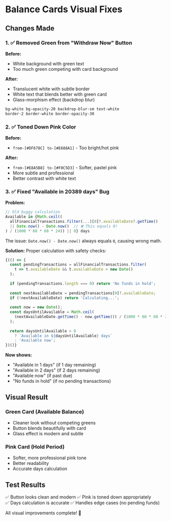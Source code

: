 # Balance Cards Visual Fixes

## Changes Made

### 1. ✅ Removed Green from "Withdraw Now" Button
**Before:**
- White background with green text
- Too much green competing with card background

**After:**
- Translucent white with subtle border
- White text that blends better with green card
- Glass-morphism effect (backdrop blur)

```css
bg-white bg-opacity-20 backdrop-blur-sm text-white 
border-2 border-white border-opacity-30
```

### 2. ✅ Toned Down Pink Color
**Before:**
- `from-[#DF678C] to-[#E688A1]` - Too bright/hot pink

**After:**
- `from-[#E8A5B8] to-[#F0C5D3]` - Softer, pastel pink
- More subtle and professional
- Better contrast with white text

### 3. ✅ Fixed "Available in 20389 days" Bug

**Problem:**
```typescript
// Old buggy calculation
Available in {Math.ceil((
  allFinancialTransactions.filter(...)[0]?.availableDate?.getTime() 
  || Date.now() - Date.now()  // ❌ This equals 0!
) / (1000 * 60 * 60 * 24)) || 0} days
```

The issue: `Date.now() - Date.now()` always equals `0`, causing wrong math.

**Solution:**
Proper calculation with safety checks:
```typescript
{(() => {
  const pendingTransactions = allFinancialTransactions.filter(
    t => t.availableDate && t.availableDate > new Date()
  );
  
  if (pendingTransactions.length === 0) return 'No funds in hold';
  
  const nextAvailableDate = pendingTransactions[0]?.availableDate;
  if (!nextAvailableDate) return 'Calculating...';
  
  const now = new Date();
  const daysUntilAvailable = Math.ceil(
    (nextAvailableDate.getTime() - now.getTime()) / (1000 * 60 * 60 * 24)
  );
  
  return daysUntilAvailable > 0 
    ? `Available in ${daysUntilAvailable} days` 
    : 'Available now';
})()}
```

**Now shows:**
- "Available in 1 days" (if 1 day remaining)
- "Available in 2 days" (if 2 days remaining)
- "Available now" (if past due)
- "No funds in hold" (if no pending transactions)

## Visual Result

### Green Card (Available Balance)
- Cleaner look without competing greens
- Button blends beautifully with card
- Glass effect is modern and subtle

### Pink Card (Hold Period)
- Softer, more professional pink tone
- Better readability
- Accurate days calculation

## Test Results
✅ Button looks clean and modern
✅ Pink is toned down appropriately  
✅ Days calculation is accurate
✅ Handles edge cases (no pending funds)

All visual improvements complete! 🎨

